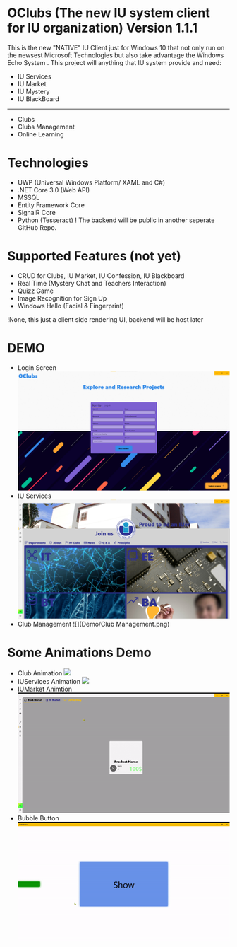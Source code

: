 # OClubs (The new IU system client for IU organization) Version 1.1.1
This is the new "NATIVE" IU Client just for Windows 10 that not only run on the newsest Microsoft Technologies but also take advantage
the Windows Echo System . This project will
anything that IU system provide and need:
* IU Services 
* IU Market
* IU Mystery
* IU BlackBoard
---------------
* Clubs 
* Clubs Management
* Online Learning

# Technologies

* UWP (Universal Windows Platform/ XAML and C#)
* .NET Core 3.0 (Web API)
* MSSQL
* Entity Framework Core
* SignalR Core
* Python (Tesseract)
! The backend will be public in another seperate GitHub Repo.

# Supported Features (not yet)

* CRUD for Clubs, IU Market, IU Confession, IU Blackboard
* Real Time (Mystery Chat and Teachers Interaction)
* Quizz Game
* Image Recognition for Sign Up
* Windows Hello (Facial & Fingerprint)

!None, this just a client side rendering UI, backend will be host later


# DEMO
- Login Screen 
![](Demo/LoginScreen.png)
- IU Services
![](Demo/IUServices.png)
- Club Management
![](Demo/Club Management.png)


# Some Animations Demo
* Club Animation
![](Demo/ClubsAnimation.gif)
* IUServices Animation 
![](Demo/IUServicesAnimation.gif)
* IUMarket Animtion
![](Demo/IUMarketAnimation.gif)
* Bubble Button
![](Demo/BubbleButton.gif)

